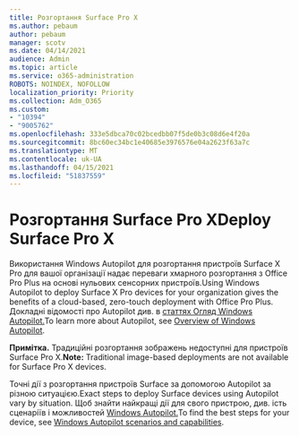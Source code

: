 ```yaml
---
title: Розгортання Surface Pro X
ms.author: pebaum
author: pebaum
manager: scotv
ms.date: 04/14/2021
audience: Admin
ms.topic: article
ms.service: o365-administration
ROBOTS: NOINDEX, NOFOLLOW
localization_priority: Priority
ms.collection: Adm_O365
ms.custom:
- "10394"
- "9005762"
ms.openlocfilehash: 333e5dbca70c02bcedbb07f5de0b3c08d6e4f20a
ms.sourcegitcommit: 8bc60ec34bc1e40685e3976576e04a2623f63a7c
ms.translationtype: MT
ms.contentlocale: uk-UA
ms.lasthandoff: 04/15/2021
ms.locfileid: "51837559"
---
```

# <a name="deploy-surface-pro-x"></a><span data-ttu-id="9eef1-102">Розгортання Surface Pro X</span><span class="sxs-lookup"><span data-stu-id="9eef1-102">Deploy Surface Pro X</span></span>

<span data-ttu-id="9eef1-103">Використання Windows Autopilot для розгортання пристроїв Surface X Pro для вашої організації надає переваги хмарного розгортання з Office Pro Plus на основі нульових сенсорних пристроїв.</span><span class="sxs-lookup"><span data-stu-id="9eef1-103">Using Windows Autopilot to deploy Surface X Pro devices for your organization gives the benefits of a cloud-based, zero-touch deployment with Office Pro Plus.</span></span> <span data-ttu-id="9eef1-104">Докладні відомості про Autopilot див. в [статтях Огляд Windows Autopilot.](https://docs.microsoft.com/mem/autopilot/windows-autopilot)</span><span class="sxs-lookup"><span data-stu-id="9eef1-104">To learn more about Autopilot, see [Overview of Windows Autopilot](https://docs.microsoft.com/mem/autopilot/windows-autopilot).</span></span>

<span data-ttu-id="9eef1-105">**Примітка.** Традиційні розгортання зображень недоступні для пристроїв Surface Pro X.</span><span class="sxs-lookup"><span data-stu-id="9eef1-105">**Note:** Traditional image-based deployments are not available for Surface Pro X devices.</span></span>

<span data-ttu-id="9eef1-106">Точні дії з розгортання пристроїв Surface за допомогою Autopilot за різною ситуацією.</span><span class="sxs-lookup"><span data-stu-id="9eef1-106">Exact steps to deploy Surface devices using Autopilot vary by situation.</span></span> <span data-ttu-id="9eef1-107">Щоб знайти найкращі дії для свого пристрою, див. ість сценаріїв і можливостей [Windows Autopilot.](https://docs.microsoft.com/mem/autopilot/windows-autopilot-scenarios)</span><span class="sxs-lookup"><span data-stu-id="9eef1-107">To find the best steps for your device, see [Windows Autopilot scenarios and capabilities](https://docs.microsoft.com/mem/autopilot/windows-autopilot-scenarios).</span></span>

